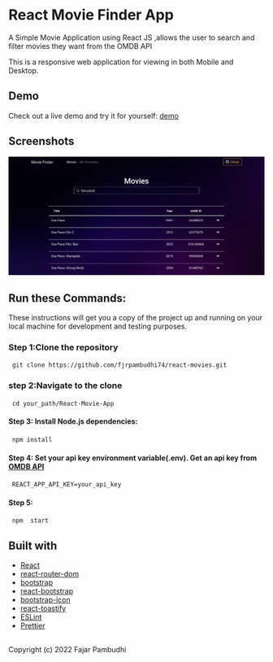 # React Movie Finder App

A Simple Movie Application using React JS ,allows the user to search and filter movies they want  from the OMDB API

This is a responsive web application for viewing in both Mobile and Desktop.

## Demo

Check out a live demo and try it for yourself: [demo](https://movie-finder.vercel.app/)

## Screenshots
![Homepage](./src/images/homepage.png)

 ## Run these Commands:
 These instructions will get you a copy of the project up and running on your local machine for development and testing purposes.
### Step 1:Clone the repository
     git clone https://github.com/fjrpambudhi74/react-movies.git
### step 2:Navigate to the clone
     cd your_path/React-Movie-App
#### Step 3: Install Node.js dependencies:
     npm install
#### Step 4: Set your api key environment variable(.env). Get an api key from  [OMDB API](https://www.omdbapi.com/)
     REACT_APP_API_KEY=your_api_key
#### Step 5:
     npm  start

## Built with

- [React](https://reactjs.org/)
- [react-router-dom](https://reactrouter.com/)
- [bootstrap](https://getbootstrap.com/)
- [react-bootstrap](https://react-bootstrap.github.io/)
- [bootstrap-icon](https://icons.getbootstrap.com/)
- [react-toastify](https://github.com/fkhadra/react-toastify)
- [ESLint](https://eslint.org/)
- [Prettier](https://prettier.io/)

##
Copyright (c) 2022 Fajar Pambudhi
